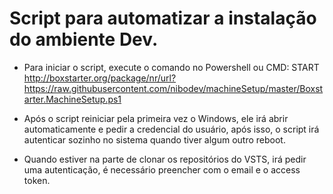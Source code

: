 # Script para automatizar a instalação do ambiente Dev.


- Para iniciar o script, execute o comando no Powershell ou CMD: START http://boxstarter.org/package/nr/url?https://raw.githubusercontent.com/nibodev/machineSetup/master/Boxstarter.MachineSetup.ps1

- Após o script reiniciar pela primeira vez o Windows, ele irá abrir automaticamente e pedir a credencial do usuário, após isso, o script irá autenticar sozinho no sistema quando tiver algum outro reboot.

- Quando estiver na parte de clonar os repositórios do VSTS, irá pedir uma autenticação, é necessário preencher com o email e o access token.
